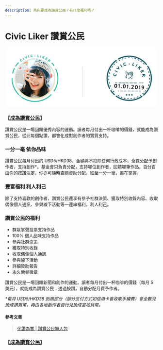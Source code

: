 ```yaml
---
description: 為何要成為讚賞公民？有什麼福利嗎？
---
```


# Civic Liker 讚賞公民

![](../../.gitbook/assets/civic-liker.png)

### 【[成為讚賞公民](https://liker.land/civic)】

讚賞公民是一場回饋優秀內容的運動。讀者每月付出一杯咖啡的價錢，就能成為讚賞公民，從此每個點讚，都會化成對創作者的實質支持。

### 一分一毫 依你品味

讚賞公民每月付出的 USD5/HKD38，金額將不扣除任何行政成本，全數[分配](https://docs.like.co/v/zh/user-guide/liker-land/reading-and-rewarding)予創作者，支持創作\*。基金會只負責分配，支持哪位創作者，回饋哪筆作品，百分百由你的按讚決定。你亦可隨時查閱資助分配，細至一分一毫，盡在掌握。

### 豐富福利 利人利己

除了支持喜歡的創作者，讚賞公民還享有參予社群決策、獲取特別收錄內容、收取偶像個人通訊、參與線下活動等一連串福利，利人利己。

### 讚賞公民的福利

* 群眾掌聲投票支持作品
* 100% 個人品味支持作品
* 參與社群決策
* 獲取特別收錄
* 收取偶像個人通訊
* 參與線下活動
* 詳細贊助報告
* 永久榮譽徽章

讚賞公民是一場回饋新聞和創作的運動。讀者每月付出一杯咖啡的價錢（每月 5 美元），就能成為讚賞公民；透過按讚，自動分配月費予作者。

_\*每月 USD5/HKD38 到帳部分（部分支付方式如信用卡會收取手續費）會全數兌換成讚賞幣，再由各地創作者自行兌換成當地貨幣。_

#### 參考文章

> [化讚為賞 \| 讚賞公民懶人包
](https://matters.news/@likecoin/%E5%8C%96%E8%AE%9A%E7%82%BA%E8%B3%9E-%E8%AE%9A%E8%B3%9E%E5%85%AC%E6%B0%91%E6%87%B6%E4%BA%BA%E5%8C%85-zdpuAtWT6a2rjr75JZBzwnvy67vrxw5cBRqwnHbkFehRYHLXx)

### 【[成為讚賞公民](https://liker.land/civic)】

